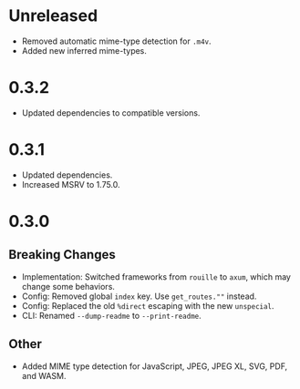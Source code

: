 # Unreleased
- Removed automatic mime-type detection for `.m4v`.
- Added new inferred mime-types.

# 0.3.2
- Updated dependencies to compatible versions.

# 0.3.1

- Updated dependencies.
- Increased MSRV to 1.75.0.

# 0.3.0

## Breaking Changes
- Implementation: Switched frameworks from `rouille` to `axum`, which may change some behaviors.
- Config: Removed global `index` key. Use `get_routes.""` instead.
- Config: Replaced the old `%direct` escaping with the new `unspecial`.
- CLI: Renamed `--dump-readme` to `--print-readme`.

## Other
- Added MIME type detection for JavaScript, JPEG, JPEG XL, SVG, PDF, and WASM.
